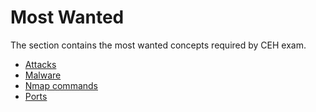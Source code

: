 # Most Wanted

The section contains the most wanted concepts required by CEH exam.

- [Attacks](attacks.md)
- [Malware](malware.md)
- [Nmap commands](nmap.md)
- [Ports](ports.md)